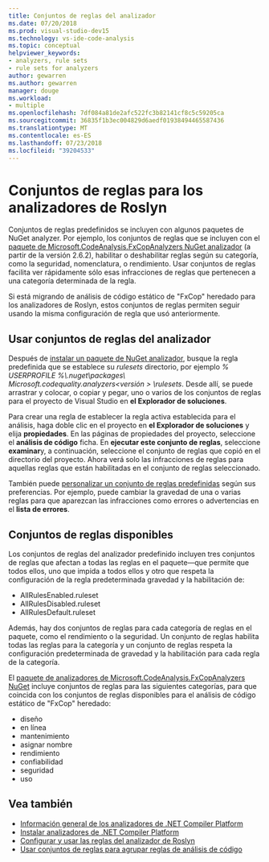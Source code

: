 ```yaml
---
title: Conjuntos de reglas del analizador
ms.date: 07/20/2018
ms.prod: visual-studio-dev15
ms.technology: vs-ide-code-analysis
ms.topic: conceptual
helpviewer_keywords:
- analyzers, rule sets
- rule sets for analyzers
author: gewarren
ms.author: gewarren
manager: douge
ms.workload:
- multiple
ms.openlocfilehash: 7df084a81de2afc522fc3b82141cf8c5c59205ca
ms.sourcegitcommit: 36835f1b3ec004829d6aedf01938494465587436
ms.translationtype: MT
ms.contentlocale: es-ES
ms.lasthandoff: 07/23/2018
ms.locfileid: "39204533"
---
```

# <a name="rule-sets-for-roslyn-analyzers"></a>Conjuntos de reglas para los analizadores de Roslyn

Conjuntos de reglas predefinidos se incluyen con algunos paquetes de NuGet analyzer. Por ejemplo, los conjuntos de reglas que se incluyen con el [paquete de Microsoft.CodeAnalysis.FxCopAnalyzers NuGet analizador](https://www.nuget.org/packages/Microsoft.CodeAnalysis.FxCopAnalyzers/) (a partir de la versión 2.6.2), habilitar o deshabilitar reglas según su categoría, como la seguridad, nomenclatura, o rendimiento. Usar conjuntos de reglas facilita ver rápidamente sólo esas infracciones de reglas que pertenecen a una categoría determinada de la regla.

Si está migrando de análisis de código estático de "FxCop" heredado para los analizadores de Roslyn, estos conjuntos de reglas permiten seguir usando la misma configuración de regla que usó anteriormente.

## <a name="use-analyzer-rule-sets"></a>Usar conjuntos de reglas del analizador

Después de [instalar un paquete de NuGet analizador](install-roslyn-analyzers.md), busque la regla predefinida que se establece su *rulesets* directorio, por ejemplo *% USERPROFILE %\\.nuget\packages\ Microsoft.codequality.analyzers\<versión > \rulesets*. Desde allí, se puede arrastrar y colocar, o copiar y pegar, uno o varios de los conjuntos de reglas para el proyecto de Visual Studio en **el Explorador de soluciones**.

Para crear una regla de establecer la regla activa establecida para el análisis, haga doble clic en el proyecto en **el Explorador de soluciones** y elija **propiedades**. En las páginas de propiedades del proyecto, seleccione el **análisis de código** ficha. En **ejecutar este conjunto de reglas**, seleccione **examinar**y, a continuación, seleccione el conjunto de reglas que copió en el directorio del proyecto. Ahora verá solo las infracciones de reglas para aquellas reglas que están habilitadas en el conjunto de reglas seleccionado.

También puede [personalizar un conjunto de reglas predefinidas](how-to-create-a-custom-rule-set.md#create-a-custom-rule-set) según sus preferencias. Por ejemplo, puede cambiar la gravedad de una o varias reglas para que aparezcan las infracciones como errores o advertencias en el **lista de errores**.

## <a name="available-rule-sets"></a>Conjuntos de reglas disponibles

Los conjuntos de reglas del analizador predefinido incluyen tres conjuntos de reglas que afectan a todas las reglas en el paquete&mdash;que permite que todos ellos, uno que impida a todos ellos y otro que respeta la configuración de la regla predeterminada gravedad y la habilitación de:

- AllRulesEnabled.ruleset
- AllRulesDisabled.ruleset
- AllRulesDefault.ruleset

Además, hay dos conjuntos de reglas para cada categoría de reglas en el paquete, como el rendimiento o la seguridad. Un conjunto de reglas habilita todas las reglas para la categoría y un conjunto de reglas respeta la configuración predeterminada de gravedad y la habilitación para cada regla de la categoría.

 El [paquete de analizadores de Microsoft.CodeAnalysis.FxCopAnalyzers NuGet](https://www.nuget.org/packages/Microsoft.CodeAnalysis.FxCopAnalyzers/) incluye conjuntos de reglas para las siguientes categorías, para que coincida con los conjuntos de reglas disponibles para el análisis de código estático de "FxCop" heredado:

- diseño
- en línea
- mantenimiento
- asignar nombre
- rendimiento
- confiabilidad
- seguridad
- uso

## <a name="see-also"></a>Vea también

- [Información general de los analizadores de .NET Compiler Platform](roslyn-analyzers-overview.md)
- [Instalar analizadores de .NET Compiler Platform](install-roslyn-analyzers.md)
- [Configurar y usar las reglas del analizador de Roslyn](use-roslyn-analyzers.md)
- [Usar conjuntos de reglas para agrupar reglas de análisis de código](using-rule-sets-to-group-code-analysis-rules.md)